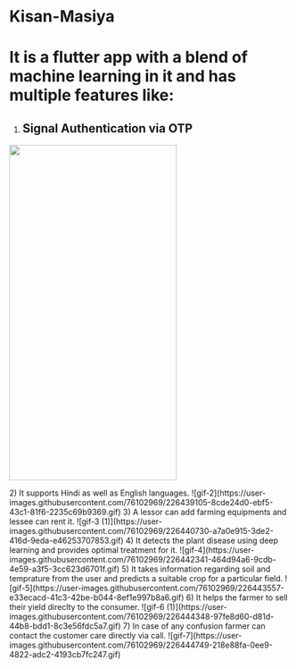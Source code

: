 # Kisan-Masiya
# It is a flutter app with a blend of machine learning in it and has multiple features like:

1) ## Signal Authentication via OTP
<p><img src="https://user-images.githubusercontent.com/76102969/226450821-258ce569-cf64-4564-a8ca-35984b4c3b3a.gif" height="600" width="300"></p>
2) It supports Hindi as well as English languages.
![gif-2](https://user-images.githubusercontent.com/76102969/226439105-8cde24d0-ebf5-43c1-81f6-2235c69b9369.gif)
3) A lessor can add farming equipments and lessee can rent it.
![gif-3 (1)](https://user-images.githubusercontent.com/76102969/226440730-a7a0e915-3de2-416d-9eda-e46253707853.gif)
4) It detects the plant disease using deep learning and provides optimal treatment for it.
![gif-4](https://user-images.githubusercontent.com/76102969/226442341-464d94a6-9cdb-4e59-a3f5-3cc623d6701f.gif)
5) It takes information regarding soil and temprature from the user and predicts a suitable crop for a particular field.
![gif-5](https://user-images.githubusercontent.com/76102969/226443557-e33ecacd-41c3-42be-b044-8ef1e997b8a6.gif)
6) It helps the farmer to sell their yield direclty to the consumer.
![gif-6 (1)](https://user-images.githubusercontent.com/76102969/226444348-97fe8d60-d81d-44b8-bdd1-8c3e56fdc5a7.gif)
7) In case of any confusion farmer can contact the customer care directly via call.
![gif-7](https://user-images.githubusercontent.com/76102969/226444749-218e88fa-0ee9-4822-adc2-4193cb7fc247.gif)

 





